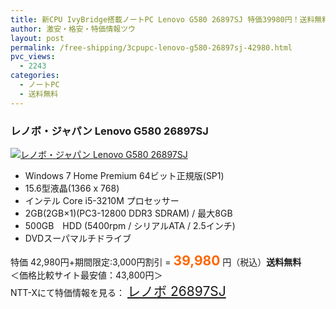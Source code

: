 ```yaml
---
title: 新CPU IvyBridge搭載ノートPC Lenovo G580 26897SJ 特価39980円！送料無料！
author: 激安・格安・特価情報ツウ
layout: post
permalink: /free-shipping/3cpupc-lenovo-g580-26897sj-42980.html
pvc_views:
  - 2243
categories:
  - ノートPC
  - 送料無料
---
```

### レノボ・ジャパン Lenovo G580 26897SJ

<div class="img-bg2 img_L">
  <a href="http://px.a8.net/svt/ejp?a8mat=ZYP6S+8IMA3E+S1Q+BWGDT&a8ejpredirect=http://nttxstore.jp/_II_LN14002841" target="_blank" title="レノボ・ジャパン Lenovo G580 26897SJ"><img src="http://i0.wp.com/image.nttxstore.jp/l2_images/L/LN/LN14002841.jpg?resize=120%2C120" border="0" alt="レノボ・ジャパン Lenovo G580 26897SJ" style="border: 0pt none;" data-recalc-dims="1" /></a>
</div>

<!--more-->

  * Windows 7 Home Premium 64ビット正規版(SP1)
  * 15.6型液晶(1366 x 768)
  * インテル Core i5-3210M プロセッサー
  * 2GB(2GB×1)(PC3-12800 DDR3 SDRAM) / 最大8GB
  * 500GB　HDD (5400rpm / シリアルATA / 2.5インチ)
  * DVDスーパマルチドライブ

特価 42,980円+期間限定:3,000円割引 = <span style="color: #ff6600; font-size: 150%;"><strong>39,980</strong></span> 円（税込）**送料無料**  
＜価格比較サイト最安値：43,800円＞  
NTT-Xにて特価情報を見る： <span style="font-size: 150%;"><a href="http://px.a8.net/svt/ejp?a8mat=ZYP6S+8IMA3E+S1Q+BWGDT&a8ejpredirect=http://nttxstore.jp/_II_LN14002841" target="_blank">レノボ 26897SJ</a></span>